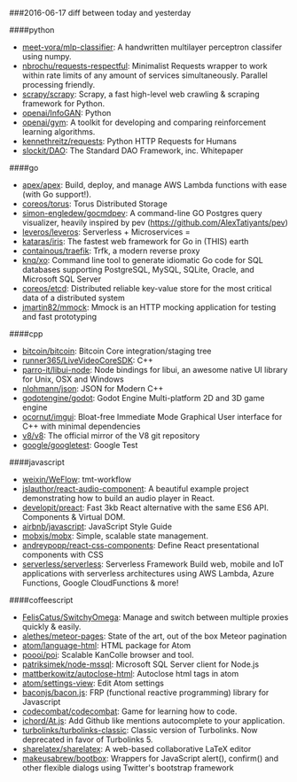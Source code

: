###2016-06-17
diff between today and yesterday

####python
* [meet-vora/mlp-classifier](https://github.com/meet-vora/mlp-classifier): A handwritten multilayer perceptron classifer using numpy.
* [nbrochu/requests-respectful](https://github.com/nbrochu/requests-respectful): Minimalist Requests wrapper to work within rate limits of any amount of services simultaneously. Parallel processing friendly.
* [scrapy/scrapy](https://github.com/scrapy/scrapy): Scrapy, a fast high-level web crawling & scraping framework for Python.
* [openai/InfoGAN](https://github.com/openai/InfoGAN): Python
* [openai/gym](https://github.com/openai/gym): A toolkit for developing and comparing reinforcement learning algorithms.
* [kennethreitz/requests](https://github.com/kennethreitz/requests): Python HTTP Requests for Humans
* [slockit/DAO](https://github.com/slockit/DAO): The Standard DAO Framework, inc. Whitepaper

####go
* [apex/apex](https://github.com/apex/apex): Build, deploy, and manage AWS Lambda functions with ease (with Go support!).
* [coreos/torus](https://github.com/coreos/torus): Torus Distributed Storage
* [simon-engledew/gocmdpev](https://github.com/simon-engledew/gocmdpev): A command-line GO Postgres query visualizer, heavily inspired by pev (https://github.com/AlexTatiyants/pev)
* [leveros/leveros](https://github.com/leveros/leveros): Serverless + Microservices = 
* [kataras/iris](https://github.com/kataras/iris): The fastest web framework for Go in (THIS) earth
* [containous/traefik](https://github.com/containous/traefik): Trfk, a modern reverse proxy
* [knq/xo](https://github.com/knq/xo): Command line tool to generate idiomatic Go code for SQL databases supporting PostgreSQL, MySQL, SQLite, Oracle, and Microsoft SQL Server
* [coreos/etcd](https://github.com/coreos/etcd): Distributed reliable key-value store for the most critical data of a distributed system
* [jmartin82/mmock](https://github.com/jmartin82/mmock): Mmock is an HTTP mocking application for testing and fast prototyping

####cpp
* [bitcoin/bitcoin](https://github.com/bitcoin/bitcoin): Bitcoin Core integration/staging tree
* [runner365/LiveVideoCoreSDK](https://github.com/runner365/LiveVideoCoreSDK): C++
* [parro-it/libui-node](https://github.com/parro-it/libui-node): Node bindings for libui, an awesome native UI library for Unix, OSX and Windows
* [nlohmann/json](https://github.com/nlohmann/json): JSON for Modern C++
* [godotengine/godot](https://github.com/godotengine/godot): Godot Engine  Multi-platform 2D and 3D game engine
* [ocornut/imgui](https://github.com/ocornut/imgui): Bloat-free Immediate Mode Graphical User interface for C++ with minimal dependencies
* [v8/v8](https://github.com/v8/v8): The official mirror of the V8 git repository
* [google/googletest](https://github.com/google/googletest): Google Test

####javascript
* [weixin/WeFlow](https://github.com/weixin/WeFlow):  tmt-workflow 
* [jslauthor/react-audio-component](https://github.com/jslauthor/react-audio-component): A beautiful example project demonstrating how to build an audio player in React.
* [developit/preact](https://github.com/developit/preact):  Fast 3kb React alternative with the same ES6 API. Components & Virtual DOM.
* [airbnb/javascript](https://github.com/airbnb/javascript): JavaScript Style Guide
* [mobxjs/mobx](https://github.com/mobxjs/mobx): Simple, scalable state management.
* [andreypopp/react-css-components](https://github.com/andreypopp/react-css-components): Define React presentational components with CSS
* [serverless/serverless](https://github.com/serverless/serverless): Serverless Framework  Build web, mobile and IoT applications with serverless architectures using AWS Lambda, Azure Functions, Google CloudFunctions & more! 

####coffeescript
* [FelisCatus/SwitchyOmega](https://github.com/FelisCatus/SwitchyOmega): Manage and switch between multiple proxies quickly & easily.
* [alethes/meteor-pages](https://github.com/alethes/meteor-pages): State of the art, out of the box Meteor pagination
* [atom/language-html](https://github.com/atom/language-html): HTML package for Atom
* [poooi/poi](https://github.com/poooi/poi): Scalable KanColle browser and tool.
* [patriksimek/node-mssql](https://github.com/patriksimek/node-mssql): Microsoft SQL Server client for Node.js
* [mattberkowitz/autoclose-html](https://github.com/mattberkowitz/autoclose-html): Autoclose html tags in atom
* [atom/settings-view](https://github.com/atom/settings-view): Edit Atom settings
* [baconjs/bacon.js](https://github.com/baconjs/bacon.js): FRP (functional reactive programming) library for Javascript
* [codecombat/codecombat](https://github.com/codecombat/codecombat): Game for learning how to code.
* [ichord/At.js](https://github.com/ichord/At.js): Add Github like mentions autocomplete to your application.
* [turbolinks/turbolinks-classic](https://github.com/turbolinks/turbolinks-classic): Classic version of Turbolinks. Now deprecated in favor of Turbolinks 5.
* [sharelatex/sharelatex](https://github.com/sharelatex/sharelatex): A web-based collaborative LaTeX editor
* [makeusabrew/bootbox](https://github.com/makeusabrew/bootbox): Wrappers for JavaScript alert(), confirm() and other flexible dialogs using Twitter's bootstrap framework
